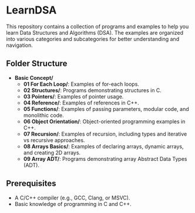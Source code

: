 # LearnDSA

This repository contains a collection of programs and examples to help you learn Data Structures and Algorithms (DSA). The examples are organized into various categories and subcategories for better understanding and navigation.

## Folder Structure

- **Basic Concept/**
  - **01 For Each Loop/**: Examples of for-each loops.
  - **02 Structures/**: Programs demonstrating structures in C.
  - **03 Pointers/**: Examples of pointer usage.
  - **04 Reference/**: Examples of references in C++.
  - **05 Functions/**: Examples of passing parameters, modular code, and monolithic code.
  - **06 Object Orientation/**: Object-oriented programming examples in C++.
  - **07 Recursion/**: Examples of recursion, including types and iterative vs recursive approaches.
  - **08 Arrays Basics/**: Examples of declaring arrays, dynamic arrays, and creating 2D arrays.
  - **09 Array ADT/**: Programs demonstrating array Abstract Data Types (ADT).


## Prerequisites

- A C/C++ compiler (e.g., GCC, Clang, or MSVC).
- Basic knowledge of programming in C and C++.
